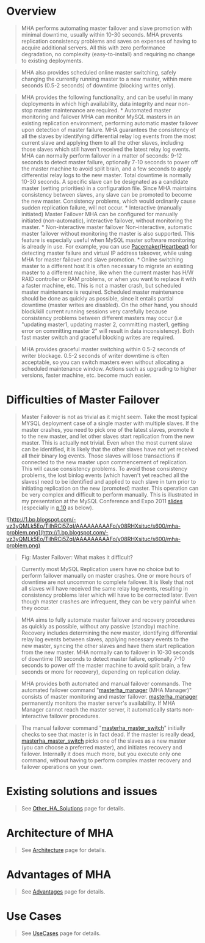 

# Overview #

> MHA performs automating master failover and slave promotion with minimal downtime, usually within 10-30 seconds. MHA prevents replication consistency problems and saves on expenses of having to acquire additional servers. All this with zero performance degradation, no complexity (easy-to-install) and requiring no change to existing deployments.

> MHA also provides scheduled online master switching, safely changing the currently running master to a new master, within mere seconds (0.5-2 seconds) of downtime (blocking writes only).

> MHA provides the following functionality, and can be useful in many deployments in which high availability, data integrity and near non-stop master maintenance are required.
    * Automated master monitoring and failover
> MHA can monitor MySQL masters in an existing replication environment, performing automatic master failover upon detection of master failure. MHA guarantees the consistency of all the slaves by identifying differential relay log events from the most current slave and applying them to all the other slaves, including those slaves which still haven't received the latest relay log events. MHA can normally perform failover in a matter of seconds: 9-12 seconds to detect master failure, optionally 7-10 seconds to power off the master machine to avoid split brain, and a few seconds to apply differential relay logs to the new master. Total downtime is normally 10-30 seconds. A specific slave can be designated as a candidate master (setting priorities) in a configuration file. Since MHA maintains consistency between slaves, any slave can be promoted to become the new master. Consistency problems, which would ordinarily cause sudden replication failure, will not occur.
    * Interactive (manually initiated) Master Failover
> MHA can be configured for manually initiated (non-automatic), interactive failover, without monitoring the master.
    * Non-interactive master failover
> Non-interactive, automatic master failover without monitoring the master is also supported. This feature is especially useful when MySQL master software monitoring is already in use. For example, you can use [Pacemaker(Heartbeat)](http://www.linux-ha.org/wiki/Pacemaker) for detecting master failure and virtual IP address takeover, while using MHA for master failover and slave promotion.
    * Online switching master to a different host
> It is often necessary to migrate an existing master to a different machine, like when the current master has H/W RAID controller or RAM problems, or when you want to replace it with a faster machine, etc. This is not a master crash, but scheduled master maintenance is required. Scheduled master maintenance should be done as quickly as possible, since it entails partial downtime (master writes are disabled). On the other hand, you should block/kill current running sessions very carefully because consistency problems between different masters may occur (i.e "updating master1, updating master 2, committing master1, getting error on committing master 2" will result in data inconsistency). Both fast master switch and graceful blocking writes are required.

> MHA provides graceful master switching within 0.5-2 seconds of writer blockage. 0.5-2 seconds of writer downtime is often acceptable, so you can switch masters even without allocating a scheduled maintenance window. Actions such as upgrading to higher versions, faster machine, etc. become much easier.


# Difficulties of Master Failover #
> Master Failover is not as trivial as it might seem. Take the most typical MYSQL deployment case of a single master with multiple slaves. If the master crashes, you need to pick one of the latest slaves, promote it to the new master, and let other slaves start replication from the new master. This is actually not trivial. Even when the most current slave can be identified, it is likely that the other slaves have not yet received all their binary log events. Those slaves will lose transactions if connected to the new master upon commencement of replication. This will cause consistency problems. To avoid those consistency problems, the lost binlog events (which haven't yet reached all the slaves) need to be identified and applied to each slave in turn prior to initiating replication on the new (promoted) master. This operation can be very complex and difficult to perform manually. This is illustrated in my presentation at the MySQL Conference and Expo 2011 [slides](http://www.slideshare.net/matsunobu/automated-master-failover) (especially in [p.10](http://www.slideshare.net/matsunobu/automated-master-failover/10) as below).

![http://1.bp.blogspot.com/-vz3yQMLk5Eo/TilhRCi5ZqI/AAAAAAAAAFo/y08RHXsituc/s600/mha-problem.png](http://1.bp.blogspot.com/-vz3yQMLk5Eo/TilhRCi5ZqI/AAAAAAAAAFo/y08RHXsituc/s600/mha-problem.png)

> Fig: Master Failover: What makes it difficult?

> Currently most MySQL Replication users have no choice but to perform failover manually on master crashes. One or more hours of downtime are not uncommon to complete failover. It is likely that not all slaves will have received the same relay log events, resulting in consistency problems later which will have to be corrected later. Even though master crashes are infrequent, they can be very painful when they occur.

> MHA aims to fully automate master failover and recovery procedures as quickly as possible, without any passive (standby) machine. Recovery includes determining the new master, identifying differential relay log events between slaves, applying necessary events to the new master, syncing the other slaves and have them start replication from the new master. MHA normally can to failover in 10-30 seconds of downtime (10 seconds to detect master failure, optionally 7-10 seconds to power off the master machine to avoid split brain, a few seconds or more for recovery), depending on replication delay.

> MHA provides both automated and manual failover commands. The automated failover command "[masterha\_manager](masterha_manager.md) (MHA Manager)" consists of master monitoring and master failover. [masterha\_manager](masterha_manager.md) permanently monitors the master server's availability. If MHA Manager cannot reach the master server, it automatically starts non-interactive failover procedures.

> The manual failover command "[masterha\_master\_switch](masterha_master_switch.md)" initially checks to see that master is in fact dead. If the master is really dead, [masterha\_master\_switch](masterha_master_switch.md) picks one of the slaves as a new master (you can choose a preferred master), and initiates recovery and failover. Internally it does much more, but you execute only one command, without having to perform complex master recovery and failover operations on your own.

# Existing solutions and issues #
> See [Other\_HA\_Solutions](Other_HA_Solutions.md) page for details.

# Architecture of MHA #
> See [Architecture](Architecture.md) page for details.

# Advantages of MHA #
> See [Advantages](Advantages.md) page for details.

# Use Cases #
> See [UseCases](UseCases.md) page for details.